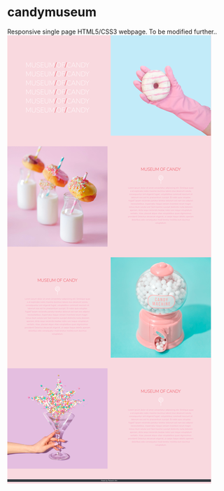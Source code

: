 # candymuseum
Responsive single page HTML5/CSS3 webpage. To be modified further..
![design](https://github.com/palaashatri/candymuseum/blob/f7e058d8c393194634128e4c5ab378b9e03aa48f/candymuseum-responsive.png)
